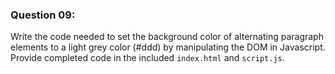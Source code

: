 ### Question 09:

Write the code needed to set the background color of alternating paragraph elements to a light grey color (#ddd) by manipulating the DOM in Javascript. Provide completed code in the included `index.html` and `script.js`.